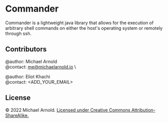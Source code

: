 # Commander
Commander is a lightweight java library that allows for the execution of arbitrary
shell commands on either the host's operating system or remotely through ssh.


## Contributors
@author: Michael Arnold \
@contact: me@michaelarnold.io \

@author: Eliot Khachi \
@contact: <ADD_YOUR_EMAIL>


## License
© 2022 Michael Arnold.
[Licensed under Creative Commons Attribution-ShareAlike.](https://creativecommons.org/licenses/by-nd/4.0/legalcode)
